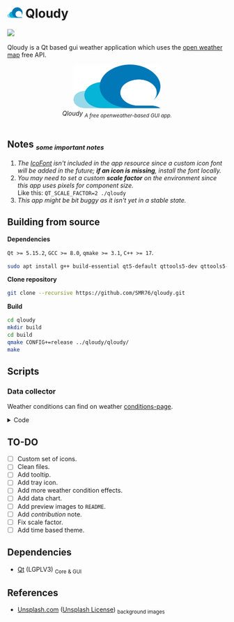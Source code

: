 # <img src="extra/logo/logo.svg" width="35px"></img> Qloudy
<img src="https://img.shields.io/badge/version-0.1.1-37c248"><br>

Qloudy is a Qt based gui weather application which uses the [open weather map](https://openweathermap.org) free API.

<div align="center">
    <img src="extra/logo/logo.svg" width="200px" height="100px"> <br>
    <i>Qloudy <sub>A free openweather-based GUI app.</sub></i>
</div>
<br>

<!-- # Preview -->

## Notes <sub><small>*some important notes*</small></sub>
1. *The [IcoFont](https://icofont.com) isn't included in the app resource since a custom icon font will be added in the future; **if an icon is missing**, install the font locally.*
2. *You may need to set a custom **scale factor** on the environment since this app uses pixels for component size.*<br>
   Like this: `QT_SCALE_FACTOR=2 ./qloudy`
3. *This app might be bit buggy as it isn't yet in a stable state.*

## Building from source

**Dependencies**

`Qt >= 5.15.2`, `GCC >= 8.0`, `qmake >= 3.1`, `C++ >= 17`.
```bash
sudo apt install g++ build-essential qt5-default qttools5-dev qttools5-dev-tools qtdeclarative5-dev*
```

**Clone repository**
```bash
git clone --recursive https://github.com/SMR76/qloudy.git
```

**‌Build**
```bash
cd qloudy
mkdir build
cd build
qmake CONFIG+=release ../qloudy/qloudy/
make
```

## Scripts

### Data collector

Weather conditions can find on weather [conditions-page](https://openweathermap.org/weather-conditions).

<details>
<summary>Code</summary>
The JavaScript code below will collect this data and save it in a json variable.

```javascript
var json = {};
var tables = [...document.getElementsByTagName('table')];
tables.forEach((table, idx) => {
	let rows = table.getElementsByTagName('tbody')[0]?.children;
	if(!rows || idx == 0) return; // skip icon table
	rows = [...rows];
	rows.forEach(row => {
		const id = Number(row.children[0].innerHTML.trim());
		const main = row.children[1].innerHTML.trim();
		const desc = row.children[2].innerHTML.trim();
		if(id && main) { json[main] ??= {}; json[main][id] = desc; }
	});
})
```
</details>

## TO-DO
- [ ] Custom set of icons.
- [ ] Clean files.
- [ ] Add tooltip.
- [ ] Add tray icon.
- [ ] Add more weather condition effects.
- [ ] Add data chart.
- [ ] Add preview images to `README`.
- [ ] Add *contribution* note.
- [ ] Fix scale factor.
- [ ] Add time based theme.

## Dependencies
- [Qt](https://www.qt.io) (LGPLV3) <sub>Core & GUI</sub>

## References
- [Unsplash.com](https://unsplash.com) ([Unsplash License](https://unsplash.com/license)) <sub>background images</sub>